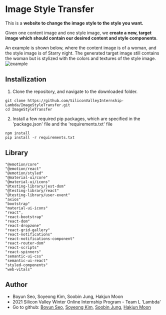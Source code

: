 # Image Style Transfer

This is a <b>website to change the image style to the style you want.</b>

Given one content image and one style image, we <b>create a new, target image which should contain our desired content and style components</b>.

An example is shown below, where the content image is of a woman, and the style image is of Starry night. The generated target image still contains the woman but is stylized with the colors and textures of the style image.
![example](https://user-images.githubusercontent.com/44187125/105284787-82d4d200-5bf6-11eb-9b5e-51e74c648f91.JPG)

## Installization

1. Clone the repository, and navigate to the downloaded folder.
```
git clone https://github.com/SiliconValleyInternship-Lambda/ImageStyleTransfer.git
cd ImageStyleTransfer
```

2. Install a few required pip packages, which are specified in the 'package.json' file and the 'requirements.txt' file 
```
npm install
pip install -r requirements.txt
```

## Library
```
"@emotion/core"
"@emotion/react"
"@emotion/styled"
"@material-ui/core"
"@material-ui/icons"
"@testing-library/jest-dom"
"@testing-library/react"
"@testing-library/user-event"
"axios"
"bootstrap"
"material-ui-icons"
"react",
"react-bootstrap"
"react-dom"
"react-dropzone"
"react-grid-gallery"
"react-notifications"
"react-notifications-component"
"react-router-dom"
"react-scripts"
"react-spinners"
"semantic-ui-css"
"semantic-ui-react"
"styled-components"
"web-vitals"
```

## Author
- Boyun Seo, Soyeong Kim, Soobin Jung, Hakjun Moon
- 2021 Silicon Valley Winter Online Internship Program - Team L 'Lambda'
- Go to github: [Boyun Seo](https://github.com/boyuuuun),   [Soyeong Kim](https://github.com/kimsoyeong),   [Soobin Jung](https://github.com/SoobinJung1013),   [Hakjun Moon](https://github.com/MHJworld)

